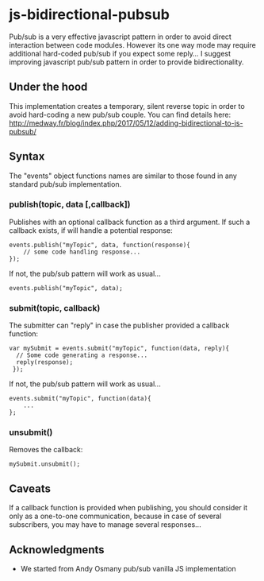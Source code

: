 <!--
  Title: Javascript bidirectional pub/sub pattern
  Description: Pub/sub is a very effective javascript pattern which can be improved adding bidirectionality.
  Author: Frédéric Rufin
  -->
# js-bidirectional-pubsub

Pub/sub is a very effective javascript pattern in order to avoid direct interaction between code modules. However its one way mode may require additional hard-coded pub/sub if you expect some reply…
I suggest improving javascript pub/sub pattern in order to provide bidirectionality.

## Under the hood

This implementation creates a temporary, silent reverse topic in order to avoid hard-coding a new pub/sub couple.
You can find details here:
http://medway.fr/blog/index.php/2017/05/12/adding-bidirectional-to-js-pubsub/

## Syntax

The "events" object functions names are similar to those found in any standard pub/sub implementation.

### publish(topic, data [,callback])

Publishes with an optional callback function as a third argument.
If such a callback exists, if will handle a potential response:
```
events.publish("myTopic", data, function(response){
	// some code handling response...
});
```
If not, the pub/sub pattern will work as usual...
```
events.publish("myTopic", data);
```

### submit(topic, callback)

The submitter can "reply" in case the publisher provided a callback function:

```
var mySubmit = events.submit("myTopic", function(data, reply){
  // Some code generating a response...
  reply(response);
 });
```
If not, the pub/sub pattern will work as usual...
```
events.submit("myTopic", function(data){
    ...
};
```
### unsubmit()

Removes the callback:

```
mySubmit.unsubmit();

```
## Caveats

If a callback function is provided when publishing, you should consider it only as a one-to-one communication,
because in case of several subscribers, you may have to manage several responses...



## Acknowledgments

* We started from Andy Osmany pub/sub vanilla JS implementation
